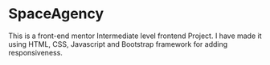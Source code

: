# SpaceAgency
 
This is a front-end mentor Intermediate level frontend Project. I have made it using HTML, CSS, Javascript and Bootstrap framework for adding responsiveness. 

